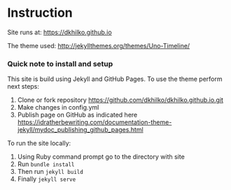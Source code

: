 # Instruction
Site runs at: https://dkhilko.github.io

The theme used: http://jekyllthemes.org/themes/Uno-Timeline/
### Quick note to install and setup

This site is build using Jekyll and GitHub Pages.
To use the theme perform next steps:
1. Clone or fork repository https://github.com/dkhilko/dkhilko.github.io.git
2. Make changes in config.yml
3. Publish page on GitHub as indicated here https://idratherbewriting.com/documentation-theme-jekyll/mydoc_publishing_github_pages.html

To run the site locally:
1. Using Ruby command prompt go to the directory with site
2. Run `bundle install`
3. Then run `jekyll build `
4. Finally `jekyll serve`


